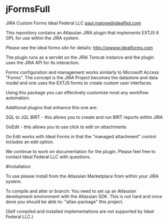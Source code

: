 # jFormsFull
JIRA Custom Forms
Ideal Federal LLC
paul.malone@idealfed.com


This repository contains an Atlassian JIRA plugin that implements EXTJS 6 GPL for use within the JIRA system.


Please see the ideal forms site for details:  http://wwww.idealforms.com


The plugin runs as a servlet on the JIRA Tomcat instance and the plugin uses the JIRA API for its interaction.

Forms configuration and management works similarly to Microsoft Access "Forms".  The concept is the JIRA Project becomes the datastore and data model and one uses the EXTJS forms to create custom user interfaces.

Using this package you can effectively customize most any workflow automation.


Additional plugins that enhance this one are:

SQL to JQL BIRT - this allows you to create and run BIRT reports within JIRA

GoEdit - this allows you to use click to edit on attachments


Go Edit works with Ideal Forms in that the "managed attachment" control includes an edit option.


We continue to work on documentation for the plugin.  Please feel free to contact Ideal Federal LLC with questions.



#Installation

To use please install from the Atlassian Marketplace from within your JIRA system.

To compile and alter or branch:  You need to set up an Atlassian development environment with the Atlassian SDK.  This is not hard and once done you should be able to:  "atlas-package" this project.

(Self compiled and installed implementations are not supported by Ideal Federal LLC.)






